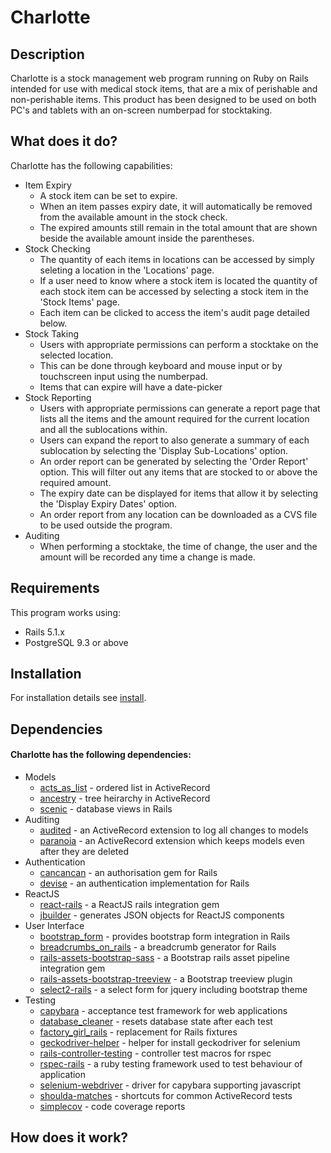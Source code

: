 # Charlotte

## Description

Charlotte is a stock management web program running on Ruby on Rails intended for use with medical stock items, that are a mix of perishable and non-perishable items.
This product has been designed to be used on both PC's and tablets with an on-screen numberpad for stocktaking.

## What does it do?

Charlotte has the following capabilities:
* Item Expiry
    * A stock item can be set to expire.
    * When an item passes expiry date, it will automatically be removed from the available amount in the stock check.
    * The expired amounts still remain in the total amount that are shown beside the available amount inside the parentheses.
* Stock Checking
    * The quantity of each items in locations can be accessed by simply seleting a location in the 'Locations' page.
    * If a user need to know where a stock item is located the quantity of each stock item can be accessed by selecting a stock item in the 'Stock Items' page.
    * Each item can be clicked to access the item's audit page detailed below.
* Stock Taking
    * Users with appropriate permissions can perform a stocktake on the selected location.
    * This can be done through keyboard and mouse input or by touchscreen input using the numberpad.
    * Items that can expire will have a date-picker 
* Stock Reporting
    * Users with appropriate permissions can generate a report page that lists all the items and the amount required for the current location and all the sublocations within.
    * Users can expand the report to also generate a summary of each sublocation by selecting the 'Display Sub-Locations' option.
    * An order report can be generated by selecting the 'Order Report' option. This will filter out any items that are stocked to or above the required amount.
    * The expiry date can be displayed for items that allow it by selecting the 'Display Expiry Dates' option.
    * An order report from any location can be downloaded as a CVS file to be used outside the program.
* Auditing
    * When performing a stocktake, the time of change, the user and the amount will be recorded any time a change is made.


## Requirements

This program works using:
* Rails 5.1.x
* PostgreSQL 9.3 or above

## Installation

For installation details see [install](INSTALL.md).


## Dependencies

#### Charlotte has the following dependencies:

* Models
    * [acts_as_list][] - ordered list in ActiveRecord
    * [ancestry][] - tree heirarchy in ActiveRecord
    * [scenic][] - database views in Rails
* Auditing
    * [audited][] - an ActiveRecord extension to log all changes to models
    * [paranoia][] - an ActiveRecord extension which keeps models even after they are deleted
* Authentication
    * [cancancan][] - an authorisation gem for Rails
    * [devise][] - an authentication implementation for Rails
* ReactJS
    * [react-rails][] - a ReactJS rails integration gem
    * [jbuilder][] - generates JSON objects for ReactJS components
* User Interface
    * [bootstrap_form][] - provides bootstrap form integration in Rails
    * [breadcrumbs_on_rails][] - a breadcrumb generator for Rails
    * [rails-assets-bootstrap-sass][] - a Bootstrap rails asset pipeline integration gem
    * [rails-assets-bootstrap-treeview][] - a Bootstrap treeview plugin
    * [select2-rails][] - a select form for jquery including bootstrap theme
* Testing
    * [capybara][] - acceptance test framework for web applications
    * [database_cleaner][] - resets database state after each test
    * [factory_girl_rails][] - replacement for Rails fixtures
    * [geckodriver-helper][] - helper for install geckodriver for selenium
    * [rails-controller-testing][] - controller test macros for rspec
    * [rspec-rails][] - a ruby testing framework used to test behaviour of application
    * [selenium-webdriver][] - driver for capybara supporting javascript
    * [shoulda-matches][] - shortcuts for common ActiveRecord tests
    * [simplecov][] - code coverage reports

## How does it work?
[acts_as_list]: https://github.com/swanandp/acts_as_list
[ancestry]: https://github.com/stefankroes/ancestry
[scenic]: https://github.com/thoughtbot/scenic

[audited]: https://github.com/collectiveidea/audited
[paranoia]: https://github.com/rubysherpas/paranoia

[cancancan]: https://github.com/CanCanCommunity/cancancan
[devise]: https://github.com/CanCanCommunity/cancancan

[react-rails]: https://github.com/reactjs/react-rails
[jbuilder]: https://github.com/rails/jbuilder

[bootstrap_form]: https://github.com/bootstrap-ruby/rails-bootstrap-forms
[breadcrumbs_on_rails]: https://github.com/weppos/breadcrumbs_on_rails
[rails-assets-bootstrap-sass]: https://github.com/twbs/bootstrap-sass
[rails-assets-bootstrap-treeview]: https://github.com/jonmiles/bootstrap-treeview
[select2-rails]: https://github.com/argerim/select2

[capybara]: https://github.com/teamcapybara/capybara
[database_cleaner]: https://github.com/DatabaseCleaner/database_cleaner
[factory_girl_rails]: https://github.com/thoughtbot/factory_girl_rails
[geckodriver-helper]: https://github.com/DevicoSolutions/geckodriver-helper
[rails-controller-testing]: https://github.com/rails/rails-controller-testing
[rspec-rails]: https://github.com/rspec/rspec-rails
[selenium-webdriver]: https://rubygems.org/gems/selenium-webdriver/versions/2.48.1
[shoulda-matches]: https://github.com/thoughtbot/shoulda-matchers
[simplecov]: https://github.com/colszowka/simplecov
